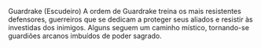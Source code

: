 Guardrake (Escudeiro)
A ordem de Guardrake treina os mais resistentes defensores, guerreiros que se dedicam a proteger seus aliados e resistir às investidas dos inimigos. Alguns seguem um caminho místico, tornando-se guardiões arcanos imbuídos de poder sagrado.

